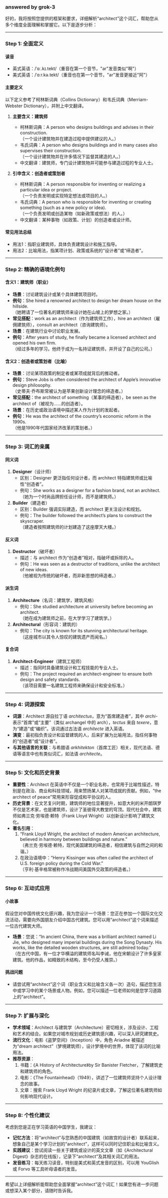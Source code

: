 ### answered by grok-3
好的，我将按照您提供的框架和要求，详细解析“architect”这个词汇，帮助您从多个维度全面理解和掌握它。以下是逐步分析：

---

### Step 1: 全面定义

#### 读音
- 英式英语：/ˈɑː.kɪ.tekt/（重音在第一个音节，"ar"发音类似"啊"）
- 美式英语：/ˈɑːr.kə.tekt/（重音也在第一个音节，"ar"发音更接近"阿"）

#### 主要定义
以下定义参考了柯林斯词典（Collins Dictionary）和韦氏词典（Merriam-Webster Dictionary），并附上中文翻译。

1. **主要含义：建筑师**
   - 柯林斯词典：A person who designs buildings and advises in their construction.  
     （一个设计建筑物并在建造过程中提供建议的人。）
   - 韦氏词典：A person who designs buildings and in many cases also supervises their construction.  
     （一个设计建筑物并在许多情况下监督其建造的人。）
   - 中文翻译：建筑师，专门设计建筑物并可能参与建造过程的专业人士。

2. **引申含义：创造者或策划者**
   - 柯林斯词典：A person responsible for inventing or realizing a particular idea or project.  
     （一个负责发明或实现特定想法或项目的人。）
   - 韦氏词典：A person who is responsible for inventing or creating something (such as a new policy or idea).  
     （一个负责发明或创造某物（如新政策或想法）的人。）
   - 中文翻译：某种事物（如政策、计划）的创造者或设计师。

#### 常见用法总结
- 用法1：指职业建筑师，具体负责建筑设计和施工指导。
- 用法2：比喻用法，指某项计划、政策或系统的“设计者”或“缔造者”。

---

### Step 2: 精确的语境化例句

#### 含义1：建筑师（职业）
- **场景**：讨论建筑设计或某个具体建筑项目时。
- **例句**：She hired a renowned architect to design her dream house on the hillside.  
  （她聘请了一位著名的建筑师来设计她在山坡上的梦想之家。）
- **常见搭配**：work as an architect（作为建筑师工作），hire an architect（雇佣建筑师），consult an architect（咨询建筑师）。
- **场景**：在建筑行业中讨论职业发展。
- **例句**：After years of study, he finally became a licensed architect and opened his own firm.  
  （经过多年的学习，他终于成为一名持证建筑师，并开设了自己的公司。）

#### 含义2：创造者或策划者（比喻）
- **场景**：讨论某项政策的制定者或某项成就背后的推动者。
- **例句**：Steve Jobs is often considered the architect of Apple’s innovative design philosophy.  
  （史蒂夫·乔布斯常被认为是苹果创新设计理念的缔造者。）
- **常见搭配**：the architect of something（某事的缔造者），be seen as the architect of（被视为……的创造者）。
- **场景**：在历史或政治语境中描述某人作为计划的发起者。
- **例句**：He was the architect of the country’s economic reform in the 1990s.  
  （他是1990年代国家经济改革的策划者。）

---

### Step 3: 词汇的亲属

#### 同义词
1. **Designer**（设计师）
   - 区别：Designer 更泛指任何设计者，而 architect 特指建筑师或比喻性“创造者”。
   - 例句：She works as a designer for a fashion brand, not an architect.  
     （她为一个时尚品牌担任设计师，而不是建筑师。）
2. **Builder**（建造者）
   - 区别：Builder 强调实际建造，而 architect 更关注设计和规划。
   - 例句：The builder followed the architect’s plans to construct the skyscraper.  
     （建造者按照建筑师的计划建造了这座摩天大楼。）

#### 反义词
1. **Destructor**（破坏者）
   - 描述：与 architect 作为“创造者”相对，指破坏或拆除的人。
   - 例句：He was seen as a destructor of traditions, unlike the architect of new ideas.  
     （他被视为传统的破坏者，而非新思想的缔造者。）

#### 派生词
1. **Architecture**（名词：建筑学，建筑风格）
   - 例句：She studied architecture at university before becoming an architect.  
     （她在成为建筑师之前，在大学学习了建筑学。）
2. **Architectural**（形容词：建筑的）
   - 例句：The city is known for its stunning architectural heritage.  
     （这座城市以其令人惊叹的建筑遗产而闻名。）

#### 复合词
1. **Architect-Engineer**（建筑工程师）
   - 描述：指同时具备建筑设计和工程技能的专业人士。
   - 例句：The project required an architect-engineer to ensure both design and safety standards.  
     （该项目需要一名建筑工程师来确保设计和安全标准。）

---

### Step 4: 词源探索

- **词源**：Architect 源自拉丁语 *architectus*，意为“首席建造者”，其中 *archi-* 表示“首席”或“主要”（类似 archangel 中的 arch），*tectus* 来自 *texere*，意为“建造”或“编织”。该词通过古法语 *architecte* 进入英语。
- **演变**：最初指负责设计和监督建筑的人，后来扩展为比喻用法，指任何事物的“创造者”或“设计者”。
- **与其他语言的关联**：与希腊语 *arkhitekton*（首席工匠）相关，现代法语、德语等语言中也有类似词汇，如法语 *architecte*。

---

### Step 5: 文化和历史背景

- **重要性**：Architect 在英语中不仅是一个职业名称，也常用于比喻性描述，特别是在政治、商业和科技领域，用来赞扬某人对某项成就的贡献。例如，“the architect of peace”常用来形容促成和平协议的人。
- **历史背景**：在文艺复兴时期，建筑师的地位显著提升，如意大利的米开朗琪罗不仅是艺术家，也是建筑师，设计了圣彼得大教堂的穹顶。现代社会中，建筑师如弗兰克·劳埃德·赖特（Frank Lloyd Wright）以创新设计影响了建筑文化。
- **著名引用**：
  1. “Frank Lloyd Wright, the architect of modern American architecture, believed in harmony between buildings and nature.”  
     （弗兰克·劳埃德·赖特，现代美国建筑的缔造者，相信建筑与自然之间的和谐。）
  2. 在政治语境中：“Henry Kissinger was often called the architect of U.S. foreign policy during the Cold War.”  
     （亨利·基辛格常被称作冷战期间美国外交政策的缔造者。）

---

### Step 6: 互动式应用

#### 小故事
假设您对中国传统文化感兴趣，我为您设计一个场景：您正在参加一个国际文化交流活动，需要向外国朋友介绍中国古代建筑。您可以用“architect”这个词来描述一位古代建筑大师。
- **场景**：您说：“In ancient China, there was a brilliant architect named Li Jie, who designed many imperial buildings during the Song Dynasty. His works, like the detailed wooden structures, are still admired today.”  
  （在古代中国，有一位才华横溢的建筑师名叫李诫，他在宋朝设计了许多皇家建筑。他的作品，如精致的木结构，至今仍受人推崇。）

#### 挑战问题
- 请尝试用“architect”这个词（职业含义和比喻含义各一次）造句，描述您生活中或学习中的某个场景或人物。例如，您可以描述一位老师如何是您学习道路上的“architect”。

---

### Step 7: 扩展与深化

- **学术领域**：Architect 与建筑学（Architecture）密切相关，涉及设计、工程和艺术的结合。如果您对城市规划或历史建筑感兴趣，可以深入研究建筑史。
- **流行文化**：电影《盗梦空间》（Inception）中，角色 Ariadne 被描述为“dream architect”（梦境建筑师），设计梦境中的世界，体现了该词的比喻用法。
- **推荐资源**：
  1. 书籍：《A History of Architecture》by Sir Banister Fletcher，了解建筑史和建筑师的角色。
  2. 电影：《The Fountainhead》（1949），讲述了一位建筑师坚持个人设计理念的故事。
  3. 文章：搜索 Frank Lloyd Wright 的纪录片或文章，了解这位著名建筑师如何影响现代设计。

---

### Step 8: 个性化建议

考虑到您是正在学习英语的中国学生，我建议：
- **记忆方法**：将“architect”与您熟悉的中国建筑（如故宫的设计者）联系起来，想象自己是某个学习计划的“architect”，这样可以同时记住职业和比喻含义。
- **实践建议**：尝试阅读一些关于建筑或设计的英文文章（如《Architectural Digest》杂志的在线版），记录下“architect”及其相关词汇的用法。
- **发音练习**：每天练习读音，特别是美式和英式发音的区别，可以用 YouGlish 或 Forvo 等工具听母语者的发音。

---

希望以上详细解析能帮助您全面掌握“architect”这个词汇！如果您有进一步问题或想深入某个部分，请随时告诉我。